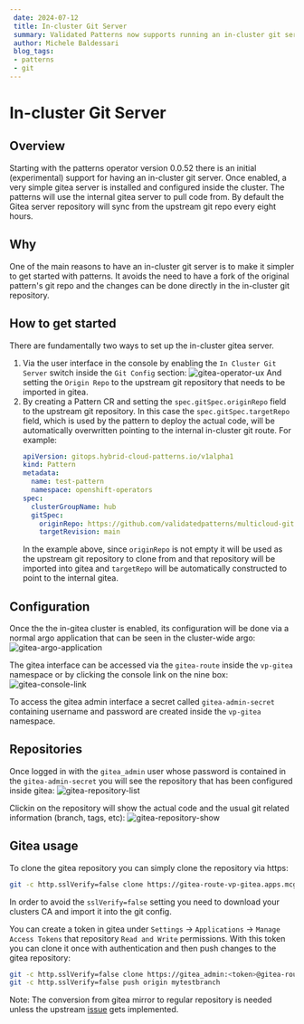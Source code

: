 ```yaml
---
 date: 2024-07-12
 title: In-cluster Git Server
 summary: Validated Patterns now supports running an in-cluster git server
 author: Michele Baldessari
 blog_tags:
 - patterns
 - git
---
```


# In-cluster Git Server

## Overview

Starting with the patterns operator version 0.0.52 there is an initial (experimental)
support for having an in-cluster git server. Once enabled, a very simple gitea server 
is installed and configured inside the cluster. The patterns will use the internal
gitea server to pull code from. By default the Gitea server repository will sync from
the upstream git repo every eight hours.

## Why

One of the main reasons to have an in-cluster git server is to make it simpler
to get started with patterns. It avoids the need to have a fork of the original
pattern's git repo and the changes can be done directly in the in-cluster git 
repository.

## How to get started

There are fundamentally two ways to set up the in-cluster gitea server. 

1. Via the user interface in the console by enabling the `In Cluster Git Server` switch
   inside the `Git Config` section:
   ![gitea-operator-ux](/images/operator-gitea-config.png)
   And setting the `Origin Repo` to the upstream git repository that needs to be
   imported in gitea.
2. By creating a Pattern CR and setting the `spec.gitSpec.originRepo` field to the upstream
   git repository. In this case the `spec.gitSpec.targetRepo` field, which is used by the pattern 
   to deploy the actual code, will be automatically overwritten pointing to the internal in-cluster
   git route. For example:
   ```yaml
   apiVersion: gitops.hybrid-cloud-patterns.io/v1alpha1
   kind: Pattern
   metadata:
     name: test-pattern
     namespace: openshift-operators
   spec:
     clusterGroupName: hub
     gitSpec:
       originRepo: https://github.com/validatedpatterns/multicloud-gitops
       targetRevision: main
   ```
   In the example above, since `originRepo` is not empty it will be used as the upstream git repository
   to clone from and that repository will be imported into gitea and `targetRepo` will be automatically
   constructed to point to the internal gitea.

## Configuration

Once the the in-gitea cluster is enabled, its configuration will be done via a normal argo application
that can be seen in the cluster-wide argo:
![gitea-argo-application](/images/gitea-argocd-application.png)

The gitea interface can be accessed via the `gitea-route` inside the `vp-gitea` namespace or by clicking
the console link on the nine box:
![gitea-console-link](/images/gitea-console-link.png)

To access the gitea admin interface a secret called `gitea-admin-secret`
containing username and password are created inside the `vp-gitea` namespace.

## Repositories

Once logged in with the `gitea_admin` user whose password is contained in the `gitea-admin-secret`
you will see the repository that has been configured inside gitea:
![gitea-repository-list](/images/gitea-repository-list.png)

Clickin on the repository will show the actual code and the usual git related information (branch, tags, etc):
![gitea-repository-show](/images/gitea-repository-show.png)

## Gitea usage

To clone the gitea repository you can simply clone the repository via https:
```sh 
git -c http.sslVerify=false clone https://gitea-route-vp-gitea.apps.mcg-hub.aws.validatedpatterns.io/gitea_admin/multicloud-gitops.git
```
In order to avoid the `sslVerify=false` setting you need to download your clusters CA and import it into the git config.

You can create a token in gitea under `Settings` -> `Applications` -> `Manage
Access Tokens` that repository `Read and Write` permissions. With this token
you can clone it once with authentication and then push changes to the gitea
repository:
```sh
git -c http.sslVerify=false clone https://gitea_admin:<token>@gitea-route-vp-gitea.apps.mcg-hub.aws.validatedpatterns.io/gitea_admin/multicloud-gitops.git
git -c http.sslVerify=false push origin mytestbranch
```

Note: The conversion from gitea mirror to regular repository is needed unless the upstream [issue](https://github.com/go-gitea/gitea/issues/7609) gets implemented.
